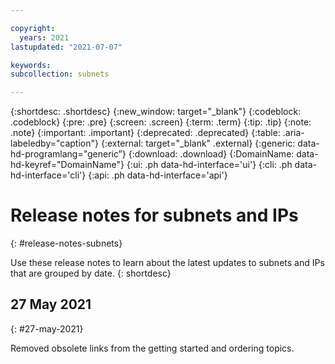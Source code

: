 ```yaml
---

copyright:
  years: 2021
lastupdated: "2021-07-07"

keywords:
subcollection: subnets

---
```

{:shortdesc: .shortdesc}
{:new_window: target="_blank"}
{:codeblock: .codeblock}
{:pre: .pre}
{:screen: .screen}
{:term: .term}
{:tip: .tip}
{:note: .note}
{:important: .important}
{:deprecated: .deprecated}
{:table: .aria-labeledby="caption"}
{:external: target="_blank" .external}
{:generic: data-hd-programlang="generic”}
{:download: .download}
{:DomainName: data-hd-keyref="DomainName"}
{:ui: .ph data-hd-interface='ui'}
{:cli: .ph data-hd-interface='cli'}
{:api: .ph data-hd-interface='api'}


# Release notes for subnets and IPs
{: #release-notes-subnets}

Use these release notes to learn about the latest updates to subnets and IPs that are grouped by date.
{: shortdesc}

## 27 May 2021
{: #27-may-2021}

Removed obsolete links from the getting started and ordering topics.  
